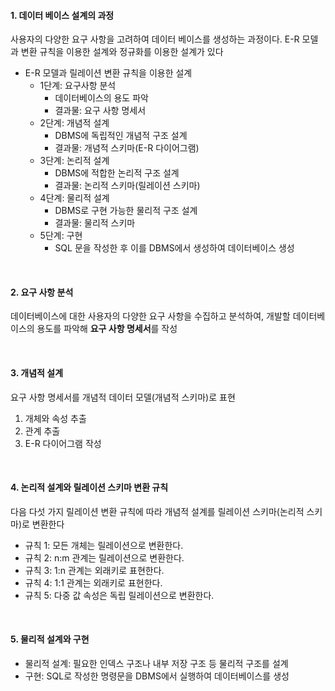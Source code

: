 #### 1. 데이터 베이스 설계의 과정

사용자의 다양한 요구 사항을 고려하여 데이터 베이스를 생성하는 과정이다. E-R 모델과 변환 규칙을 이용한 설계와 정규화를 이용한 설계가 있다

- E-R 모델과 릴레이션 변환 규칙을 이용한 설계
  - 1단계: 요구사항 분석
    - 데이터베이스의 용도 파악
    - 결과물: 요구 사항 명세서
  - 2단계: 개념적 설계
    - DBMS에 독립적인 개념적 구조 설계
    - 결과물: 개념적 스키마(E-R 다이어그램)
  - 3단계: 논리적 설계
    - DBMS에 적합한 논리적 구조 설계
    - 결과물: 논리적 스키마(릴레이션 스키마)
  - 4단계: 물리적 설계
    - DBMS로 구현 가능한 물리적 구조 설계
    - 결과물: 물리적 스키마
  - 5단계: 구현
    - SQL 문을 작성한 후 이를 DBMS에서 생성하여 데이터베이스 생성

<br/>

#### 2. 요구 사항 분석

데이터베이스에 대한 사용자의 다양한 요구 사항을 수집하고 분석하여, 개발할 데이터베이스의 용도를 파악해 **요구 사항 명세서**를 작성

<br/>

#### 3. 개념적 설계

요구 사항 명세서를 개념적 데이터 모델(개념적 스키마)로 표현

1. 개체와 속성 추출
2. 관계 추출
3. E-R 다이어그램 작성

<br/>

#### 4. 논리적 설계와 릴레이션 스키마 변환 규칙

다음 다섯 가지 릴레이션 변환 규칙에 따라 개념적 설계를 릴레이션 스키마(논리적 스키마)로 변환한다

- 규칙 1: 모든 개체는 릴레이션으로 변환한다.
- 규칙 2: n:m 관계는 릴레이션으로 변환한다.
- 규칙 3: 1:n 관계는 외래키로 표현한다.
- 규칙 4: 1:1 관계는 외래키로 표현한다.
- 규칙 5: 다중 값 속성은 독립 릴레이션으로 변환한다.

<br/>

#### 5. 물리적 설계와 구현

- 물리적 설계: 필요한 인덱스 구조나 내부 저장 구조 등 물리적 구조를 설계
- 구현: SQL로 작성한 명령문을 DBMS에서 실행하여 데이터베이스를 생성
